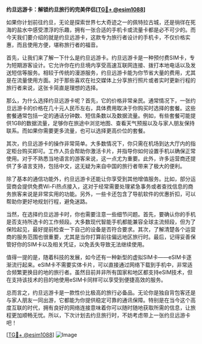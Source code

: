 **约旦远游卡：解锁约旦旅行的完美伴侣[[TG💪+ @esim1088](https://t.me/s/esim1088)]**

如果你计划前往约旦，无论是探索世界七大奇迹之一的佩特拉古城，还是徜徉在死海的盐水中感受漂浮的乐趣，拥有一张合适的手机卡或流量卡都是必不可少的。而今天我们要介绍的就是约旦远游卡，这款专为旅行者设计的手机卡，不仅价格实惠，而且使用方便，堪称旅行者的福音。

首先，让我们来了解一下什么是约旦远游卡。约旦远游卡是一种预付费SIM卡，专为短期游客设计。它允许你在约旦境内享受高速互联网连接、拨打本地电话以及发送短信等服务。相较于传统的漫游服务，约旦远游卡能为你节省大量的费用，尤其是在流量使用方面。对于那些喜欢在社交媒体上分享旅行照片或者实时更新行程的旅行者来说，这张卡简直是理想的选择。

那么，为什么选择约旦远游卡呢？首先，它的价格非常亲民。通常情况下，一张约旦远游卡的价格在几十元人民币左右，具体费用取决于你购买时选择的套餐。这些套餐通常包括一定的通话分钟数、短信条数以及数据流量。例如，有些套餐可能提供1GB的数据流量，足够你在旅途中浏览地图、查看天气预报以及与家人朋友保持联系。而如果你需要更多流量，也可以选择更高价位的套餐。

其次，约旦远游卡的操作非常简单。大多数情况下，你只需在机场到达大厅内的指定柜台购买即可。工作人员会帮助你激活卡片，并指导你如何设置手机以确保正常使用。对于不熟悉当地语言的游客来说，这一点尤为重要。此外，许多运营商还提供了多语言支持，包括中文，这无疑为来自中国的旅行者带来了极大的便利。

除了基本的通信功能外，约旦远游卡还能让你享受到其他增值服务。比如，部分运营商会提供免费Wi-Fi热点接入，这对于经常需要处理紧急事务或者查找信息的商务旅客来说是非常实用的功能。另外，一些卡还包含了导航软件的优惠折扣，可以帮助你更好地规划行程，避免迷路。

当然，在选择约旦远游卡时，你也需要注意一些细节问题。首先，要确认你的手机是否支持所选卡的工作频段。大多数现代智能手机都能兼容全球主流频段，但为了保险起见，最好提前检查一下自己的设备是否符合要求。其次，了解清楚各个运营商的服务范围也很重要，尤其是当你打算前往偏远地区旅行时。最后，记得妥善保管好你的SIM卡以及相关凭证，以免丢失导致无法继续使用。

值得一提的是，随着科技的发展，如今还有一种新型的虚拟SIM卡——eSIM卡逐渐流行起来。eSIM卡不需要实体卡片，可以直接通过网络下载到手机中，非常适合频繁更换目的地的旅行者。虽然目前并非所有国家和地区都支持eSIM技术，但在支持该技术的目的地使用eSIM卡同样可以享受到便捷高效的服务。

总而言之，约旦远游卡是一款性价比极高的旅行必备品。无论你是独自背包客还是与家人朋友一同出游，它都能为你提供稳定可靠的通讯保障。特别是在当今这个高度互联的时代，拥有良好的网络连接意味着你可以随时随地获取所需的信息，让旅程更加顺畅无忧。所以，下次计划去约旦旅行时，不妨考虑带上一张约旦远游卡吧！

[[TG💪+ @esim1088](https://t.me/s/esim1088)] 
![Image](https://i.postimg.cc/4NQfJmqS/Snipaste-2025-05-13-00-14-12.png)